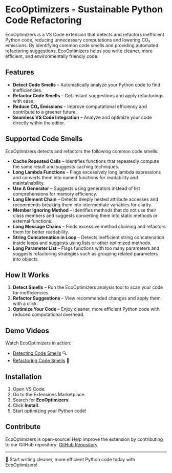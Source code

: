 # EcoOptimizers - Sustainable Python Code Refactoring

EcoOptimizers is a VS Code extension that detects and refactors inefficient Python code, reducing unnecessary computations and lowering CO₂ emissions. By identifying common code smells and providing automated refactoring suggestions, EcoOptimizers helps you write cleaner, more efficient, and environmentally friendly code.

## Features

- **Detect Code Smells** – Automatically analyze your Python code to find inefficiencies.
- **Refactor Code Smells** – Get instant suggestions and apply refactorings with ease.
- **Reduce CO₂ Emissions** – Improve computational efficiency and contribute to a greener future.
- **Seamless VS Code Integration** – Analyze and optimize your code directly within the editor.

## Supported Code Smells

EcoOptimizers detects and refactors the following common code smells:

- **Cache Repeated Calls** – Identifies functions that repeatedly compute the same result and suggests caching techniques.
- **Long Lambda Functions** – Flags excessively long lambda expressions and converts them into named functions for readability and maintainability.
- **Use A Generator** – Suggests using generators instead of list comprehensions for memory efficiency.
- **Long Element Chain** – Detects deeply nested attribute accesses and recommends breaking them into intermediate variables for clarity.
- **Member Ignoring Method** – Identifies methods that do not use their class members and suggests converting them into static methods or external functions.
- **Long Message Chains** – Finds excessive method chaining and refactors them for better readability.
- **String Concatenation in Loop** – Detects inefficient string concatenation inside loops and suggests using lists or other optimized methods.
- **Long Parameter List** – Flags functions with too many parameters and suggests refactoring strategies such as grouping related parameters into objects.

## How It Works

1. **Detect Smells** – Run the EcoOptimizers analysis tool to scan your code for inefficiencies.
2. **Refactor Suggestions** – View recommended changes and apply them with a click.
3. **Optimize Your Code** – Enjoy cleaner, more efficient Python code with reduced computational overhead.

## Demo Videos

Watch EcoOptimizers in action:

- [Detecting Code Smells](https://drive.google.com/file/d/1Uyz0fpqjWVZVe_WXuJLB0bTtzOvjhefu/view?usp=sharing) 🔍
- [Refactoring Code Smells](https://drive.google.com/file/d/1LQFdnKhuZ7nQGFEXZl3HQtF3TFgMJr6F/view?usp=sharing) 🔧

## Installation

1. Open VS Code.
2. Go to the Extensions Marketplace.
3. Search for **EcoOptimizers**.
4. Click **Install**.
5. Start optimizing your Python code!

## Contribute

EcoOptimizers is open-source! Help improve the extension by contributing to our GitHub repository: [GitHub Repository](#)

---

🚀 Start writing cleaner, more efficient Python code today with EcoOptimizers!
